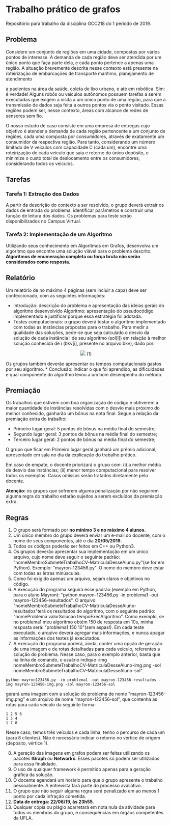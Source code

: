 # Trabalho prático de grafos 
Repositório para trabalho da disciplina GCC218 do 1 período de 2019.

## Problema

Considere um conjunto de regiões em uma cidade, compostas por vários pontos de interesse.
A demanda de cada região deve ser atendida por um único ponto que faça parte dela, e cada
ponto pertence a apenas uma região. A situação brevemente descrita nesse contexto está presente na roteirização de embarcações de transporte marítimo, planejamento de atendimento

a pacientes na área da saúde, coleta de lixo urbano, e até em robótica. Sim: é verdade!
Alguns robôs ou veículos autônomos possuem tarefas a serem executadas que exigem a visita
a um único ponto de uma região, para que a transmissão de dados seja feita a outros pontos
via o ponto visitado. Essas regiões podem ser, nesse contexto, áreas com alcance de redes de
sensores sem fio.

O nosso estudo de caso consiste em uma empresa de entregas cujo objetivo é atender a
demanda de cada região pertencente a um conjunto de regiões, cada uma composta por
consumidores, através de exatamente um consumidor da respectiva região. Para tanto, considerando um número limitado de V veículos com capacidade C (cada um), encontre uma
roteirização de cada veículo que saia e retorne do único depósito, e minimize o custo total de
deslocamento entre os consumidores, considerando todos os veículos.

## Tarefas
### Tarefa 1: Extração dos Dados
A partir da descrição do contexto a ser resolvido, o grupo deverá extrair os dados de entrada do problema, identificar parâmetros e construir uma função de leitura dos dados. Os
problemas para teste serão disponibilizados no Campus Virtual.

### Tarefa 2: Implementação de um Algoritmo
Utilizando seus conhecimento em Algoritmos em Grafos, desenvolva um algoritmo que encontre uma solução viável para o problema descrito. **Algoritmos de enumeração completa ou força bruta não serão considerados como resposta.**

## Relatório
Um relatório de no máximo 4 páginas (sem incluir a capa) deve ser confeccionado, com as
seguintes informações:

* Introdução: descrição do problema e apresentação das ideias gerais do algoritmo desenvolvido
Algoritmo: apresentação do pseudocódigo implementado e justificar porque essa estratégia foi adotada.
* Testes computacionais: o grupo deverá testar o algoritmo implementado com todas as
instâncias propostas para o trabalho. Para medir a qualidade das soluções, pede-se
que seja calculado o desvio da solução de cada instância i de seu algoritmo (sol[i]) em
relação à melhor solução conhecida de i (bkv[i], presente no arquivo bkv), dado por:
<p align="center">
  <img src="https://latex.codecogs.com/gif.latex?\frac{sol[i]%20-%20bkv[i]}{bkv[i]}100" />                        (1)
</p>
Os grupos também deverão apresentar os tempos computacionais gastos por seu algoritmo.
* Conclusão: indicar o que foi aprendido, as dificuldades e qual componente do algoritmo
levou a um bom desempenho do método.

## Premiação
Os trabalhos que estivem com boa organização de código e obtiverem a maior quantidade de instâncias resolvidas com o desvio mais próximo do melhor conhecido, ganharão um bônus na nota final. Segue a relação da premiação extra do trabalho:

* Primeiro lugar geral: 5 pontos de bônus na média final do semestre;
* Segundo lugar geral: 3 pontos de bônus na média final do semestre;
* Terceiro lugar geral: 2 pontos de bônus na média final do semestre;

O grupo que ficar em Primeiro lugar geral ganhará um prêmio adicional, apresentado em sala
no dia da explicação do trabalho prático.

Em caso de empate, o docente priorizará o grupo com: (i) a melhor média de desvio das
instâncias; (ii) menor tempo computacional para resolver todos os exemplos. Casos omissos
serão tratados diretamente pelo docente.

**Atenção:** os grupos que sofrerem alguma penalização por não seguirem alguma regra do
trabalho estarão sujeitos a serem excluídos da premiação extra.

## Regras
1. O grupo será formado por **no mínimo 3 e no máximo 4 alunos.**
2. Um único membro do grupo deverá enviar um e-mail do docente, com o nome de seus
componentes, até o dia **20/05/2019.**
3. Todos os códigos poderão ser feitos em C++ ou Python3.
4. Os grupos deverão apresentar sua implementação em um único arquivo, cujo nome deve
seguir o seguinte padrão: "nomeMembroSubmeteTrabalhoCV-MatriculaDesseAluno.py"(se
for em Python). Exemplo: "mayron-123456.py". O nome do membro deve estar com
todas as letras minúsculas.
5. Como foi exigido apenas um arquivo, sejam claros e objetivos no código.
6. A execução do programa seguirá esse padrão (exemplo em Python, para o aluno Mayron): "python mayron-123456.py -in problema1 -out mayron-123456-resultados". O arquivo "nomeMembroSubmeteTrabalhoCV-MatriculaDesseAluno-resultados"terá os resultados do algoritmo, com o seguinte padrão: "nomeProblema valorSolucao tempoExecAlgoritmo". Como exemplo, se no problema1 meu algoritmo obtém 150 de resposta
em 10s, minha resposta será: "problema1 150 10"(sem aspas!). Em cada teste executado, o arquivo deverá agregar mais informações, e nunca apagar as informações dos
testes já executados.
7. A execução do programa poderá, ainda, conter uma opção de geração de uma imagem e de rotas detalhadas para cada veículo, referentes a solução do problema. Nesse caso, para o exemplo anterior, basta que na linha de comando, o usuário indique -img
nomeMembroSubmeteTrabalhoCV-MatriculaDesseAluno-img.png -sol
nomeMembroSubmeteTrabalhoCV-MatriculaDesseAluno-sol". 
```
python mayron123456.py -in problema1 -out mayron-123456-resultados -img mayron-123456-img.png -sol mayron-123456-sol
```
gerará uma imagem com a solução do problema de nome "mayron-123456-img.png" e um arquivo de nome "mayron-123456-sol", que contenha as rotas para cada veículo da seguinte forma:
```
1 2 5 6
1 3 4
1 7 8
```

Nesse caso, temos três veículos e cada linha, tenho o percurso de cada um (para 8
clientes). Não é necessário indicar o retorno no vértice de origem (depósito, vértice 1).

8. A geração das imagens em grafos podem ser feitas utilizando os pacotes **IGraph** ou
**Networkx**. Esses pacotes só podem ser utilizados para essa finalidade.
9. O uso de qualquer framework é permitido apenas para a geração gráfica da solução.
10. O docente agendará um horário para que o grupo apresente o trabalho pessoalmente.
A entrevista fará parte do processo avaliativo.
11. O grupo que não seguir alguma regra será penalizado em ao menos 1 ponto por cada
infração cometida.
12. **Data de entrega: 22/06/19, às 23h55.**
13. Qualquer cópia ou plágio acarretará em nota nula da atividade para todos os membros
do grupo, e consequências em órgãos competentes da UFLA.

